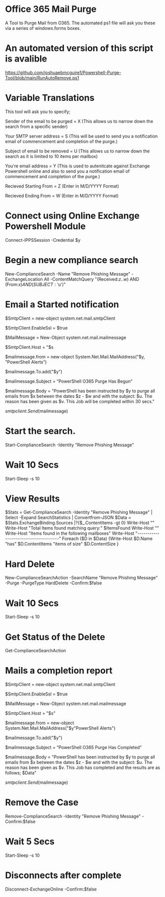 # Office 365 Mail Purge

A Tool to Purge Mail from O365. The automated ps1 file will ask you these via a series of windows.forms boxes.

# An automated version of this script is avalible
https://github.com/joshuaebmcguire1/Powershell-Purge-Tool/blob/main/RunAutoRemove.ps1

# Variable Translations
 This tool will ask you to specify;
 
 Sender of the email to be purged = X (This allows us to narrow down the search from a specific sender)
 
 Your SMTP server address = S (This will be used to send you a notification email of commencement and completion of the purge.)
 
 Subject of email to be removed = U (This allows us to narrow down the search as it is limited to 10 items per mailbox)
 
 You're email address = Y (This is used to autenitcate against Exchange Powershell online and also to send you a notification email of commencement and completion of the purge.)
 
 Recieved Starting From = Z (Enter in M/D/YYYY Format)
 
 Recieved Ending From = W (Enter in M/D/YYYY Format)

# Connect using Online Exchange Powershell Module

Connect-IPPSSession -Credential $y

# Begin a new compliance search

New-ComplianceSearch -Name "Remove Phishing Message" -ExchangeLocation All -ContentMatchQuery "(Received:$z..$w) AND (From:$x) AND (SUBJECT:'$u')"

# Email a Started notification

$SmtpClient = new-object system.net.mail.smtpClient

$SmtpClient.EnableSsl = $true

$MailMessage = New-Object system.net.mail.mailmessage

$SmtpClient.Host = "$s

$mailmessage.from = new-object System.Net.Mail.MailAddress("$y, "PowerShell Alerts")

$mailmessage.To.add("$y")

$mailmessage.Subject = “PowerShell O365 Purge Has Begun”

$mailmessage.Body = "PowerShell has been instructed by $y to purge all emails from $x between the dates $z - $w and with the subject: $u. The reason has been given as $v. This Job will be completed within 30 secs."

$smtpclient.Send($mailmessage)

# Start the search.

Start-ComplianceSearch -Identity "Remove Phishing Message"

# Wait 10 Secs

Start-Sleep -s 10

# View Results

$Stats = Get-ComplianceSearch -Identity "Remove Phishing Message" | Select -Expand SearchStatistics | Convertfrom-JSON
   $Data = $Stats.ExchangeBinding.Sources |?{$_.ContentItems -gt 0}
   Write-Host ""
   Write-Host "Total Items found matching query:" $ItemsFound 
   Write-Host ""
   Write-Host "Items found in the following mailboxes"
   Write-Host "--------------------------------------"
   Foreach ($D in $Data)  {Write-Host $D.Name "has" $D.ContentItems "items of size" $D.ContentSize }
   
# Hard Delete

New-ComplianceSearchAction -SearchName "Remove Phishing Message" -Purge -PurgeType HardDelete -Confirm:$false

# Wait 10 Secs

Start-Sleep -s 10

# Get Status of the Delete

Get-ComplianceSearchAction

# Mails a completion report

$SmtpClient = new-object system.net.mail.smtpClient

$SmtpClient.EnableSsl = $true

$MailMessage = New-Object system.net.mail.mailmessage

$SmtpClient.Host = "$s"

$mailmessage.from = new-object System.Net.Mail.MailAddress("$y"PowerShell Alerts")

$mailmessage.To.add("$y")

$mailmessage.Subject = “PowerShell O365 Purge Has Completed”

$mailmessage.Body = "PowerShell has been instructed by $y to purge all emails from $x between the dates $z - $w and with the subject: $u. The reason has been given as $v. This Job has completed and the results are as follows; $Data"

$smtpclient.Send($mailmessage)

# Remove the Case
Remove-ComplianceSearch -Identity "Remove Phishing Message" -Confirm:$false

# Wait 5 Secs

Start-Sleep -s 10

# Disconnects after complete

Disconnect-ExchangeOnline -Confirm:$false
